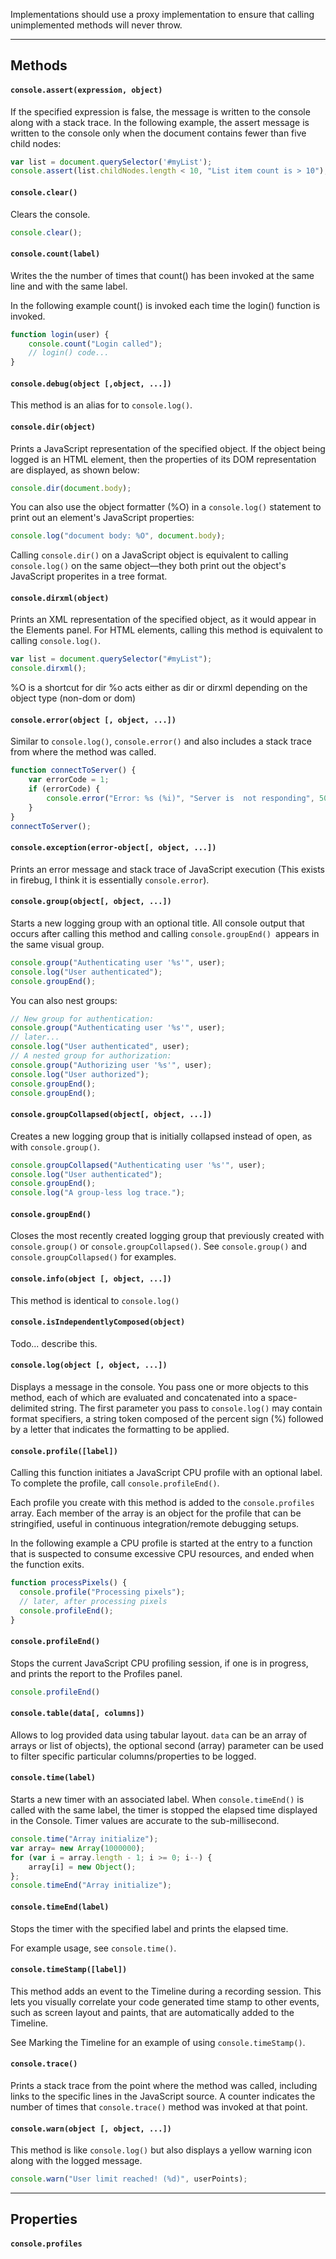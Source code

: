 Implementations should use a proxy implementation to ensure that calling unimplemented methods will never throw.


-------------------
## Methods
 
#### `console.assert(expression, object)` 

If the specified expression is false, the message is written to the console along with a stack trace. In the following example, the assert message is written to the console only when the document contains fewer than five child nodes:
```javascript
var list = document.querySelector('#myList');
console.assert(list.childNodes.length < 10, "List item count is > 10");
```

#### `console.clear()` 

Clears the console.
```javascript
console.clear();
```


#### `console.count(label)` 

Writes the the number of times that count() has been invoked at the same line and with the same label.

In the following example count() is invoked each time the login() function is invoked.
```javascript
function login(user) {
    console.count("Login called");
    // login() code...
} 
```

#### `console.debug(object [,object, ...])` 

This method is an alias for to `console.log()`.


#### `console.dir(object)` 

Prints a JavaScript representation of the specified object. If the object being logged is an HTML element, then the properties of its DOM representation are displayed, as shown below:
```javascript
console.dir(document.body);
```

You can also use the object formatter (%O) in a `console.log()` statement to print out an element's JavaScript properties:

```javascript
console.log("document body: %O", document.body);
```

Calling `console.dir()` on a JavaScript object is equivalent to calling `console.log()` on the same object—they both print out the object's JavaScript properites in a tree format.


#### `console.dirxml(object)` 

Prints an XML representation of the specified object, as it would appear in the Elements panel. For HTML elements, calling this method is equivalent to calling `console.log()`.

```javascript
var list = document.querySelector("#myList");
console.dirxml();
```

%O is a shortcut for dir %o acts either as dir or dirxml depending on the object type (non-dom or dom)

#### `console.error(object [, object, ...])` 

Similar to `console.log()`, `console.error()` and also includes a stack trace from where the method was called.

```javascript
function connectToServer() {
    var errorCode = 1;
    if (errorCode) {
        console.error("Error: %s (%i)", "Server is  not responding", 500);
    }
}
connectToServer();
```


#### `console.exception(error-object[, object, ...])` 

Prints an error message and stack trace of JavaScript execution (This exists in firebug, I think it is essentially `console.error`).



#### `console.group(object[, object, ...])` 

Starts a new logging group with an optional title. All console output that occurs after calling this method and calling `console.groupEnd() `appears in the same visual group.

```javascript
console.group("Authenticating user '%s'", user);
console.log("User authenticated");
console.groupEnd();
```

You can also nest groups:

```javascript
// New group for authentication:
console.group("Authenticating user '%s'", user);
// later...
console.log("User authenticated", user);
// A nested group for authorization:
console.group("Authorizing user '%s'", user);
console.log("User authorized");
console.groupEnd();
console.groupEnd();
```

#### `console.groupCollapsed(object[, object, ...])` 

Creates a new logging group that is initially collapsed instead of open, as with `console.group()`.

```javascript
console.groupCollapsed("Authenticating user '%s'", user);
console.log("User authenticated");
console.groupEnd();
console.log("A group-less log trace.");
```


#### `console.groupEnd()` 

Closes the most recently created logging group that previously created with `console.group()` or `console.groupCollapsed()`. See `console.group()` and `console.groupCollapsed()` for examples.


#### `console.info(object [, object, ...])` 

This method is identical to `console.log()`


#### `console.isIndependentlyComposed(object)` 

Todo... describe this.


#### `console.log(object [, object, ...])` 

Displays a message in the console. You pass one or more objects to this method, each of which are evaluated and concatenated into a space-delimited string. The first parameter you pass to `console.log()` may contain format specifiers, a string token composed of the percent sign (%) followed by a letter that indicates the formatting to be applied.


#### `console.profile([label])` 

Calling this function initiates a JavaScript CPU profile with an optional label.  To complete the profile, call `console.profileEnd()`. 

Each profile you create with this method is added to the `console.profiles` array. Each member of the array is an object for the profile that can be stringified, useful in continuous integration/remote debugging setups.

In the following example a CPU profile is started at the entry to a function that is suspected to consume excessive CPU resources, and ended when the function exits.
```javascript
function processPixels() {
  console.profile("Processing pixels");
  // later, after processing pixels
  console.profileEnd();
}
```

#### `console.profileEnd()` 

Stops the current JavaScript CPU profiling session, if one is in progress, and prints the report to the Profiles panel.
```javascript
console.profileEnd()
```


#### `console.table(data[, columns])` 

Allows to log provided data using tabular layout.  `data` can be an array of arrays or list of objects), the optional second (array) parameter can be used to filter specific particular columns/properties to be logged.


#### `console.time(label)` 

Starts a new timer with an associated label. When `console.timeEnd()` is called with the same label, the timer is stopped the elapsed time displayed in the Console. Timer values are accurate to the sub-millisecond.
```javascript
console.time("Array initialize");
var array= new Array(1000000);
for (var i = array.length - 1; i >= 0; i--) {
    array[i] = new Object();
};
console.timeEnd("Array initialize");
```

#### `console.timeEnd(label)` 

Stops the timer with the specified label and prints the elapsed time.

For example usage, see `console.time()`.


#### `console.timeStamp([label])` 

This method adds an event to the Timeline during a recording session. This lets you visually correlate your code generated time stamp to other events, such as screen layout and paints, that are automatically added to the Timeline.

See Marking the Timeline for an example of using `console.timeStamp()`.

#### `console.trace()` 

Prints a stack trace from the point where the method was called, including links to the specific lines in the JavaScript source. A counter indicates the number of times that `console.trace()` method was invoked at that point.

#### `console.warn(object [, object, ...])` 

This method is like `console.log()` but also displays a yellow warning icon along with the logged message.
```javascript
console.warn("User limit reached! (%d)", userPoints);
```


------------
## Properties

#### `console.profiles` 





